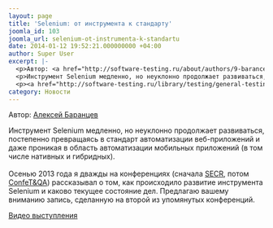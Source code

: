```yaml
---
layout: page
title: 'Selenium: от инструмента к стандарту'
joomla_id: 103
joomla_url: selenium-ot-instrumenta-k-standartu
date: 2014-01-12 19:52:21.000000000 +04:00
author: Super User
excerpt: |-
  <p>Автор: <a href="http://software-testing.ru/about/authors/9-barancev" target="_blank">Алексей Баранцев</a></p>
  <p>Инструмент Selenium медленно, но неуклонно продолжает развиваться, постепенно превращаясь в стандарт автоматизации веб-приложений и даже проникая в область автоматизации мобильных приложений (в том числе нативных и гибридных).<br /> <br /> Осенью 2013 года я дважды на конференциях (сначала <a href="http://2013.secr.ru/">SECR</a>, потом <a href="http://confetqa.ru/program-selen/">ConfeT&amp;QA</a>) рассказывал о том, как происходило развитие инструмента Selenium и каково текущее состояние дел. Предлагаю вашему вниманию запись, сделанную на второй из упомянутых конференций.</p>
  <p><a href="http://software-testing.ru/library/testing/general-testing/1894-selenium----" target="_blank">Видео выступления</a></p>
category: Новости
---
```

<p>Автор: <a href="http://software-testing.ru/about/authors/9-barancev" target="_blank">Алексей Баранцев</a></p>
<p>Инструмент Selenium медленно, но неуклонно продолжает развиваться, постепенно превращаясь в стандарт автоматизации веб-приложений и даже проникая в область автоматизации мобильных приложений (в том числе нативных и гибридных).<br /> <br /> Осенью 2013 года я дважды на конференциях (сначала <a href="http://2013.secr.ru/">SECR</a>, потом <a href="http://confetqa.ru/program-selen/">ConfeT&amp;QA</a>) рассказывал о том, как происходило развитие инструмента Selenium и каково текущее состояние дел. Предлагаю вашему вниманию запись, сделанную на второй из упомянутых конференций.</p>
<p><a href="http://software-testing.ru/library/testing/general-testing/1894-selenium----" target="_blank">Видео выступления</a></p>
